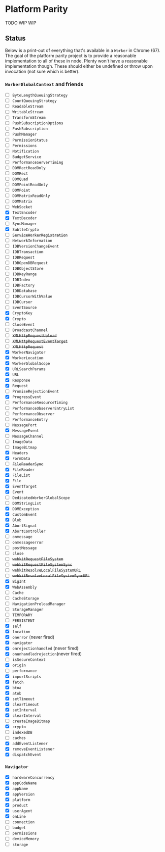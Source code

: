 # Platform Parity

TODO WIP WIP

## Status

Below is a print-out of everything that's available in a `Worker` in Chrome (67). The goal of the platform parity project is to provide a reasonable implementation to all of these in node. Plenty won't have a reasonable implementation though. These should either be undefined or throw upon invocation (not sure which is better).

### `WorkerGlobalContext` and friends

- [ ] `ByteLengthQueuingStrategy`
- [ ] `CountQueuingStrategy`
- [ ] `ReadableStream`
- [ ] `WritableStream`
- [ ] `TransformStream`
- [ ] `PushSubscriptionOptions`
- [ ] `PushSubscription`
- [ ] `PushManager`
- [ ] `PermissionStatus`
- [ ] `Permissions`
- [ ] `Notification`
- [ ] `BudgetService`
- [ ] `PerformanceServerTiming`
- [ ] `DOMRectReadOnly`
- [ ] `DOMRect`
- [ ] `DOMQuad`
- [ ] `DOMPointReadOnly`
- [ ] `DOMPoint`
- [ ] `DOMMatrixReadOnly`
- [ ] `DOMMatrix`
- [ ] `WebSocket`
- [x] `TextEncoder`
- [x] `TextDecoder`
- [ ] `SyncManager`
- [x] `SubtleCrypto`
- [ ] ~~`ServiceWorkerRegistration`~~
- [ ] `NetworkInformation`
- [ ] `IDBVersionChangeEvent`
- [ ] `IDBTransaction`
- [ ] `IDBRequest`
- [ ] `IDBOpenDBRequest`
- [ ] `IDBObjectStore`
- [ ] `IDBKeyRange`
- [ ] `IDBIndex`
- [ ] `IDBFactory`
- [ ] `IDBDatabase`
- [ ] `IDBCursorWithValue`
- [ ] `IDBCursor`
- [ ] `EventSource`
- [x] `CryptoKey`
- [x] `Crypto`
- [ ] `CloseEvent`
- [ ] `BroadcastChannel`
- [ ] ~~`XMLHttpRequestUpload`~~
- [ ] ~~`XMLHttpRequestEventTarget`~~
- [ ] ~~`XMLHttpRequest`~~
- [x] `WorkerNavigator`
- [x] `WorkerLocation`
- [x] `WorkerGlobalScope`
- [x] `URLSearchParams`
- [x] `URL`
- [x] `Response`
- [x] `Request`
- [ ] `PromiseRejectionEvent`
- [x] `ProgressEvent`
- [ ] `PerformanceResourceTiming`
- [ ] `PerformanceObserverEntryList`
- [ ] `PerformanceObserver`
- [ ] `PerformanceEntry`
- [ ] `MessagePort`
- [x] `MessageEvent`
- [ ] `MessageChannel`
- [ ] `ImageData`
- [ ] `ImageBitmap`
- [x] `Headers`
- [x] `FormData`
- [ ] ~~`FileReaderSync`~~
- [x] `FileReader`
- [x] `FileList`
- [x] `File`
- [x] `EventTarget`
- [x] `Event`
- [ ] `DedicatedWorkerGlobalScope`
- [ ] `DOMStringList`
- [x] `DOMException`
- [x] `CustomEvent`
- [x] `Blob`
- [x] `AbortSignal`
- [x] `AbortController`
- [ ] `onmessage`
- [ ] `onmessageerror`
- [ ] `postMessage`
- [ ] `close`
- [ ] ~~`webkitRequestFileSystem`~~
- [ ] ~~`webkitRequestFileSystemSync`~~
- [ ] ~~`webkitResolveLocalFileSystemURL`~~
- [ ] ~~`webkitResolveLocalFileSystemSyncURL`~~
- [x] `BigInt`
- [x] `WebAssembly`
- [ ] `Cache`
- [ ] `CacheStorage`
- [ ] `NavigationPreloadManager`
- [ ] `StorageManager`
- [ ] `TEMPORARY`
- [ ] `PERSISTENT`
- [x] `self`
- [x] `location`
- [x] `onerror` (never fired)
- [x] `navigator`
- [x] `onrejectionhandled` (never fired)
- [x] `onunhandledrejection`(never fired)
- [ ] `isSecureContext`
- [x] `origin`
- [ ] `performance`
- [x] `importScripts`
- [x] `fetch`
- [x] `btoa`
- [x] `atob`
- [x] `setTimeout`
- [x] `clearTimeout`
- [x] `setInterval`
- [x] `clearInterval`
- [ ] `createImageBitmap`
- [x] `crypto`
- [ ] `indexedDB`
- [ ] `caches`
- [x] `addEventListener`
- [x] `removeEventListener`
- [x] `dispatchEvent`

### `Navigator`

- [x] `hardwareConcurrency`
- [x] `appCodeName`
- [x] `appName`
- [x] `appVersion`
- [x] `platform`
- [x] `product`
- [x] `userAgent`
- [x] `onLine`
- [ ] `connection`
- [ ] `budget`
- [ ] `permissions`
- [ ] `deviceMemory`
- [ ] `storage`
